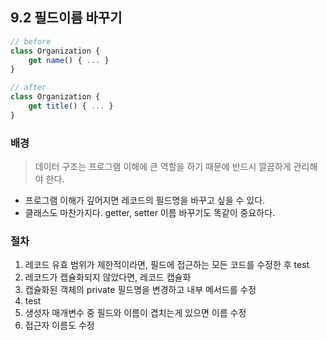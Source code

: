 ## 9.2 필드이름 바꾸기

```js
// before
class Organization {
    get name() { ... }
}
```

```js
// after
class Organization {
    get title() { ... }
}
```

### 배경
> 데이터 구조는 프로그램 이해에 큰 역할을 하기 때문에 반드시 깔끔하게 관리해야 한다.
- 프로그램 이해가 깊어지면 레코드의 필드명을 바꾸고 싶을 수 있다. 
- 클래스도 마찬가지다. getter, setter 이름 바꾸기도 똑같이 중요하다.

### 절차
1. 레코드 유효 범위가 제한적이라면, 필드에 접근하는 모든 코드를 수정한 후 test
2. 레코드가 캡슐화되지 않았다면, 레코드 캡슐화
3. 캡슐화된 객체의 private 필드명을 변경하고 내부 메서드를 수정
4. test
5. 생성자 매개변수 중 필드와 이름이 겹치는게 있으면 이름 수정
6. 접근자 이름도 수정